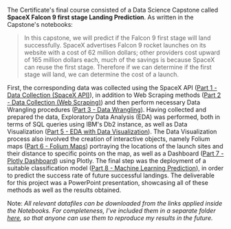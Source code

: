 The Certificate's final course consisted of a Data Science Capstone called **SpaceX Falcon 9 first stage Landing Prediction**. As written in the Capstone's notebooks:

> In this capstone, we will predict if the Falcon 9 first stage will land successfully. SpaceX advertises Falcon 9 rocket launches on its website with a cost of 62 million dollars; other providers cost upward of 165 million dollars each, much of the savings is because SpaceX can reuse the first stage. Therefore if we can determine if the first stage will land, we can determine the cost of a launch.

First, the corresponding data was collected using the SpaceX API ([Part 1 - Data Collection (SpaceX API)](https://github.com/srigas/IBM_Data_Science_Certificate/blob/main/10%20-%20Applied%20Data%20Science%20Capstone/Part%201%20-%20Data%20Collection%20(SpaceX%20API).ipynb)), in addition to Web Scraping methods ([Part 2 - Data Collection (Web Scraping)](https://github.com/srigas/IBM_Data_Science_Certificate/blob/main/10%20-%20Applied%20Data%20Science%20Capstone/Part%202%20-%20Data%20Collection%20(Web%20Scraping).ipynb)) and then perform necessary Data Wrangling procedures ([Part 3 - Data Wrangling](https://github.com/srigas/IBM_Data_Science_Certificate/blob/main/10%20-%20Applied%20Data%20Science%20Capstone/Part%203%20-%20Data%20Wrangling.ipynb)). Having collected and prepared the data, Exploratory Data Analysis (EDA) was performed, both in terms of SQL queries using IBM's Db2 instance, as well as Data Visualization ([Part 5 - EDA with Data Visualization](https://github.com/srigas/IBM_Data_Science_Certificate/blob/main/10%20-%20Applied%20Data%20Science%20Capstone/Part%205%20-%20EDA%20with%20Data%20Visualization.ipynb)). The Data Visualization process also involved the creation of interactive objects, namely Folium maps ([Part 6 - Folium Maps](https://github.com/srigas/IBM_Data_Science_Certificate/blob/main/10%20-%20Applied%20Data%20Science%20Capstone/Part%206%20-%20Folium%20Maps.ipynb)) portraying the locations of the launch sites and their distance to specific points on the map, as well as a Dashboard ([Part 7 - Plotly Dashboard](https://github.com/srigas/IBM_Data_Science_Certificate/blob/main/10%20-%20Applied%20Data%20Science%20Capstone/Part%207%20-%20Plotly%20Dashboard.py)) using Plotly. The final step was the deployment of a suitable classification model ([Part 8 - Machine Learning Prediction](https://github.com/srigas/IBM_Data_Science_Certificate/blob/main/10%20-%20Applied%20Data%20Science%20Capstone/Part%207%20-%20Plotly%20Dashboard.py)), in order to predict the success rate of future successful landings. The deliverable for this project was a PowerPoint presentation, showcasing all of these methods as well as the results obtained.

Note: *All relevant datafiles can be downloaded from the links applied inside the Notebooks. For completeness, I've included them in a separate folder [here](https://github.com/srigas/IBM_Data_Science_Certificate/tree/main/10%20-%20Applied%20Data%20Science%20Capstone/Data%20Files), so that anyone can use them to reproduce my results in the future.*
